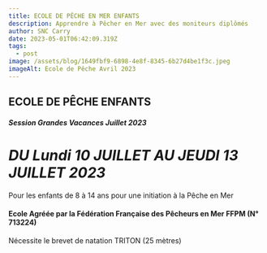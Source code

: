 ```yaml
---
title: ECOLE DE PÊCHE EN MER ENFANTS
description: Apprendre à Pêcher en Mer avec des moniteurs diplômés
author: SNC Carry
date: 2023-05-01T06:42:09.319Z
tags:
  - post
image: /assets/blog/1649fbf9-6898-4e8f-8345-6b27d4be1f3c.jpeg
imageAlt: Ecole de Pêche Avril 2023
---
```

## ECOLE DE PÊCHE ENFANTS

##### Session Grandes Vacances Juillet 2023

# ***DU Lundi 10 JUILLET AU JEUDI 13 JUILLET 2023***

Pour les enfants de 8 à 14 ans pour une initiation à la Pêche en Mer

#### **Ecole Agréée par la Fédération Française des Pêcheurs en Mer**  FFPM (N° 713224)

Nécessite le brevet de natation TRITON (25 mètres)